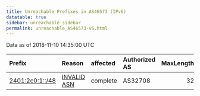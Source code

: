 ```yaml
---
title: Unreachable Prefixes in AS46573 (IPv6)
datatable: true
sidebar: unreachable_sidebar
permalink: unreachable_AS46573-v6.html
---
```


Data as of 2018-11-10 14:35:00 UTC


<div class="datatable-begin"></div>

| Prefix                                                   | Reason                                                                                                 | affected   | Authorized AS   |   MaxLength | Anchor                                       |   unreachable /48s |
|:---------------------------------------------------------|:-------------------------------------------------------------------------------------------------------|:-----------|:----------------|------------:|:---------------------------------------------|-------------------:|
| [2401:2c0:1::/48](https://stat.ripe.net/2401:2c0:1::/48) | [INVALID ASN](https://rpki-validator.ripe.net/announcement-preview?asn=AS46573&prefix=2401:2c0:1::/48) | complete   | AS32708         |          32 | [APNIC](unreachable_APNIC_RPKI_Root-v6.html) |                  1 |

<div class="datatable-end"></div>